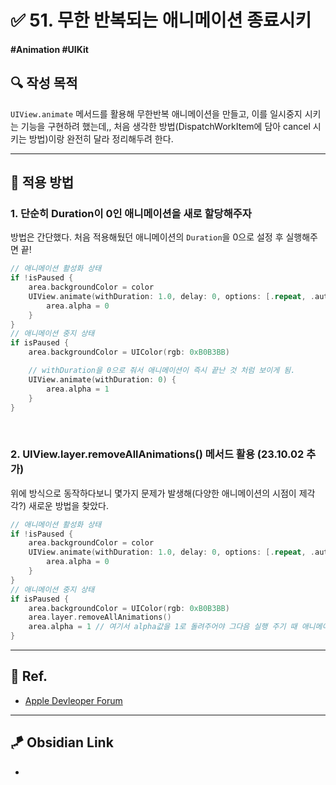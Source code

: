 # ✅  51. 무한 반복되는 애니메이션 종료시키

#### #Animation #UIKit 

## **🔍** 작성 목적

`UIView.animate` 메서드를 활용해 무한반복 애니메이션을 만들고, 이를 일시중지 시키는 기능을 구현하려 했는데,, 처음 생각한 방법(DispatchWorkItem에 담아 cancel 시키는 방법)이랑 완전히 달라 정리해두려 한다.

---
## 📌 적용 방법

### 1. 단순히 Duration이 0인 애니메이션을 새로 할당해주자

방법은 간단했다. 처음 적용해뒀던 애니메이션의 `Duration`을 0으로 설정 후 실행해주면 끝!

~~~swift
// 애니메이션 활성화 상태
if !isPaused {
    area.backgroundColor = color
    UIView.animate(withDuration: 1.0, delay: 0, options: [.repeat, .autoreverse, .curveEaseInOut]) {
        area.alpha = 0
    }
}
// 애니메이션 중지 상태
if isPaused {
    area.backgroundColor = UIColor(rgb: 0xB0B3BB)

	// withDuration을 0으로 줘서 애니메이션이 즉시 끝난 것 처럼 보이게 됨.
    UIView.animate(withDuration: 0) {
        area.alpha = 1
    }
}
~~~
<br>

### 2. UIView.layer.removeAllAnimations() 메서드 활용 (23.10.02 추가)
위에 방식으로 동작하다보니 몇가지 문제가 발생해(다양한 애니메이션의 시점이 제각각?) 새로운 방법을 찾았다.

~~~swift
// 애니메이션 활성화 상태
if !isPaused {
    area.backgroundColor = color
    UIView.animate(withDuration: 1.0, delay: 0, options: [.repeat, .autoreverse, .curveEaseInOut]) {
        area.alpha = 0
    }
}
// 애니메이션 중지 상태
if isPaused {
    area.backgroundColor = UIColor(rgb: 0xB0B3BB)
    area.layer.removeAllAnimations()
    area.alpha = 1 // 여기서 alpha값을 1로 돌려주어야 그다음 실행 주기 때 애니메이션 확인이 가능!
}
~~~

---
## 💌 Ref.
- [Apple Devleoper Forum](https://developer.apple.com/forums/thread/678912)

---
## 🪁 Obsidian Link
- 
